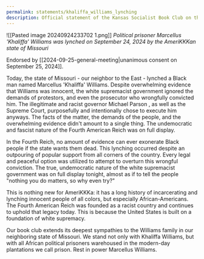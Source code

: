 ```yaml
---
permalink: statements/khaliffa_williams_lynching
description: Official statement of the Kansas Socialist Book Club on the lynching of Khaliffa Williams by the white supremacist state of Missouri, our neighbor to the east.
---
```


![[Pasted image 20240924233702 1.png]]
*Political prisoner Marcellus 'Khaliffa' Williams was lynched on September 24, 2024 by the AmeriKKKan state of Missouri*

Endorsed by [[2024-09-25-general-meeting|unanimous consent on September 25, 2024]]. 

Today, the state of Missouri - our neighbor to the East - lynched a Black man named Marcellus 'Khaliffa' Williams. Despite overwhelming evidence that  Williams was innocent, the white supremacist government ignored the demands of protestors, and even the prosecutor who wrongfully convicted him. The illegitimate and racist governor Michael Parson , as well as the Supreme Court, purposefully and intentionally chose to execute him anyways. The facts of the matter, the demands of the people, and the overwhelming evidence didn't amount to a single thing. The undemocratic and fascist nature of the Fourth American Reich was on full display. 

In the Fourth Reich, no amount of evidence can ever exonerate Black people if the state wants them dead. This lynching occurred despite an outpouring of popular support from all corners of the country. Every legal and peaceful option was utilized to attempt to overturn this wrongful conviction. The true, undemocratic nature of the white supremacist government was on full display tonight, almost as if to tell the people "nothing you do matters, so why even try?" 

This is nothing new for AmeriKKKa: it has a long history of incarcerating and lynching innocent people of all colors, but especially African-Americans. The Fourth American Reich was founded as a racist country and continues to uphold that legacy today. This is because the United States is built on a foundation of white supremacy.

Our book club extends its deepest sympathies to the Williams family in our neighboring state of Missouri. We stand not only with Khaliffa Williams, but with all African political prisoners warehoused in the modern-day plantations we call prison. Rest in power Marcellus Williams. 



